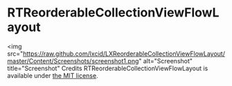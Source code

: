 RTReorderableCollectionViewFlowLayout
=====================================
<img src="https://raw.github.com/lxcid/LXReorderableCollectionViewFlowLayout/master/Content/Screenshots/screenshot1.png" alt="Screenshot" title="Screenshot" Credits
RTReorderableCollectionViewFlowLayout is available under [the MIT license](LICENSE).
